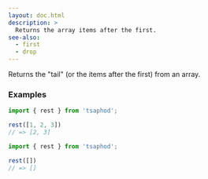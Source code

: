 ```yaml
---
layout: doc.html
description: >
  Returns the array items after the first.
see-also:
  - first
  - drop
---
```


Returns the "tail" (or the items after the first) from an array.

### Examples

```js
import { rest } from 'tsaphod';

rest([1, 2, 3])
// => [2, 3]
```

```js
import { rest } from 'tsaphod';

rest([])
// => []
```

